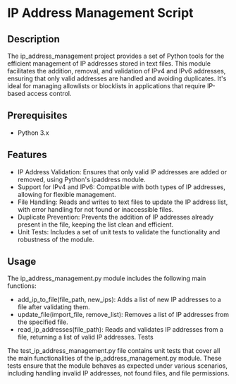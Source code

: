 # IP Address Management Script

## Description

The ip_address_management project provides a set of Python tools for the efficient management of IP addresses stored in text files. This module facilitates the addition, removal, and validation of IPv4 and IPv6 addresses, ensuring that only valid addresses are handled and avoiding duplicates. It's ideal for managing allowlists or blocklists in applications that require IP-based access control.

## Prerequisites

- Python 3.x

## Features

- IP Address Validation: Ensures that only valid IP addresses are added or removed, using Python's ipaddress module.
- Support for IPv4 and IPv6: Compatible with both types of IP addresses, allowing for flexible management.
- File Handling: Reads and writes to text files to update the IP address list, with error handling for not found or inaccessible files.
- Duplicate Prevention: Prevents the addition of IP addresses already present in the file, keeping the list clean and efficient.
- Unit Tests: Includes a set of unit tests to validate the functionality and robustness of the module.

## Usage

The ip_address_management.py module includes the following main functions:

- add_ip_to_file(file_path, new_ips): Adds a list of new IP addresses to a file after validating them.
- update_file(import_file, remove_list): Removes a list of IP addresses from the specified file.
- read_ip_addresses(file_path): Reads and validates IP addresses from a file, returning a list of valid IP addresses.
Tests

The test_ip_address_management.py file contains unit tests that cover all the main functionalities of the ip_address_management.py module. These tests ensure that the module behaves as expected under various scenarios, including handling invalid IP addresses, not found files, and file permissions.
